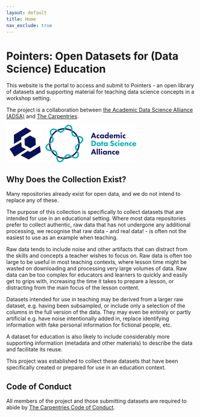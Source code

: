 ```yaml
---
layout: default
title: Home
nav_exclude: true
---
```


# Pointers: Open Datasets for (Data Science) Education

This website is the portal to access and submit to Pointers - an open library of datasets and supporting material for teaching data science concepts in a workshop setting. 

The project is a collaboration between [the Academic Data Science Alliance (ADSA)][adsa-home] and [The Carpentries][carpentries-home].

![Carpentries logo](/docs/carps-logo-100px.png "Carpentries logo") ![ADSA logo](/docs/ADSA-logo-100px.png "ADSA logo")


## Why Does the Collection Exist?
Many repositories already exist for open data, and we do not intend to replace any of these.

The purpose of this collection is specifically to collect datasets that are intended
for use in an educational setting.
Where most data repositories prefer to collect authentic, raw data that has not
undergone any additional processing,
we recognise that raw data - and real data! - is often not the easiest to use as
an example when teaching.

Raw data tends to include noise and other artifacts that can distract from the
skills and concepts a teacher wishes to focus on.
Raw data is often too large to be useful in most teaching contexts, where lesson time
might be wasted on downloading and processing very large volumes of data.
Raw data can be too complex for educators and learners to quickly and easily
get to grips with, increasing the time it takes to prepare a lesson,
or distracting from the main focus of the lesson content.

Datasets intended for use in teaching may be derived from a larger raw dataset,
e.g. having been subsampled, or include only a selection of the columns in the
full version of the data.
They may even be entirely or partly artificial e.g.
have noise intentionally added in,
replace identifying information with fake personal information for fictional people,
etc.

A dataset for education is also likely to include considerably more supporting
information (metadata and other materials) to describe the data and
facilitate its reuse.

This project was established to collect these datasets that have been specifically
created or prepared for use in an education context.




## Code of Conduct

All members of the project and those submitting datasets are required to
abide by [The Carpentries Code of Conduct][coc].


[adsa-home]: https://academicdatascience.org/
[carpentries-home]: https://carpentries.org/
[cc0]: https://creativecommons.org/share-your-work/public-domain/cc0/
[cc-by]: https://creativecommons.org/licenses/by/4.0/
[coc]: https://docs.carpentries.org/topic_folders/policies/code-of-conduct.html
[data-dict]: https://www.usgs.gov/data-management/data-dictionaries
[mit]: https://mit-license.org/
[panton]: http://pantonprinciples.org/
[pointers-zenodo]: https://zenodo.org/communities/pointers
[review-checklist]: FIXME
[wickham-tidy-data-2014]: https://doi.org/10.18637/jss.v059.i10
[zenodo]: https://zenodo.org/
